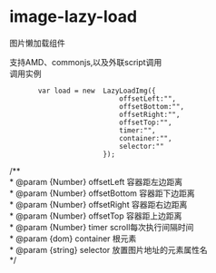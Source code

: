 # image-lazy-load
图片懒加载组件

支持AMD、commonjs,以及外联script调用  
调用实例 


           var load = new  LazyLoadImg({
                               offsetLeft:"",
                               offsetBottom:"",
                               offsetRight:"",
                               offsetTop:"",
                               timer:"",
                               container:"",
                               selector:""
                           });
                           
   /**  
    * @param  {Number} offsetLeft 容器距左边距离  
    * @param  {Number} offsetBottom 容器距下边距离  
    * @param  {Number} offsetRight 容器距右边距离  
    * @param  {Number} offsetTop 容器距上边距离  
    * @param  {Number} timer     scroll每次执行间隔时间  
    * @param  {dom} container 根元素  
    * @param  {string} selector 放置图片地址的元素属性名  
    */  
